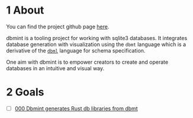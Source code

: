# 1 About

You can find the project github page [here](https://github.com/LanHikari22/dbmint).

dbmint is a tooling project for working with sqlite3 databases. It integrates database generation with visualization using the `dbmt` language which is a derivative of the [`dbml`](https://dbdiagram.io/) language for schema specification.

One aim with dbmint is to empower creators to create and operate databases in an intuitive and visual way.

# 2 Goals

* [ ] [000 Dbmint generates Rust db libraries from dbmt](../../goals/2025/000%20Dbmint%20generates%20Rust%20db%20libraries%20from%20dbmt.md)
